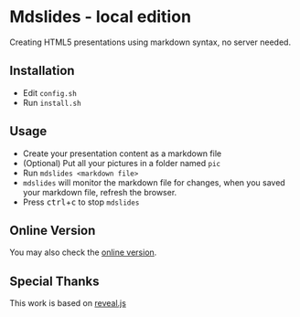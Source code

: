 # Mdslides - local edition

Creating HTML5 presentations using markdown syntax, no server needed.

## Installation
* Edit ``config.sh``
* Run ``install.sh``


## Usage
* Create your presentation content as a markdown file
* (Optional) Put all your pictures in a folder named ``pic``
* Run ``mdslides <markdown file>``
* ``mdslides`` will monitor the markdown file for changes, when you saved your markdown file, refresh the browser.
* Press <kbd>ctrl</kbd>+<kbd>c</kbd> to stop ``mdslides``

## Online Version
You may also check the [online version](http://mdslides.herokuapp.com).

## Special Thanks
This work is based on [reveal.js](https://github.com/hakimel/reveal.js/)
